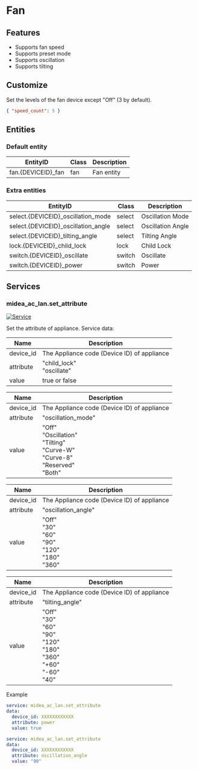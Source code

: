 # Fan

## Features

- Supports fan speed
- Supports preset mode
- Supports oscillation
- Supports tilting

## Customize

Set the levels of the fan device except "Off" (3 by default).

```json
{ "speed_count": 5 }
```

## Entities

### Default entity

| EntityID            | Class | Description |
| ------------------- | ----- | ----------- |
| fan.{DEVICEID}\_fan | fan   | Fan entity  |

### Extra entities

| EntityID                             | Class  | Description       |
| ------------------------------------ | ------ | ----------------- |
| select.{DEVICEID}\_oscillation_mode  | select | Oscillation Mode  |
| select.{DEVICEID}\_oscillation_angle | select | Oscillation Angle |
| select.{DEVICEID}\_tilting_angle     | select | Tilting Angle     |
| lock.{DEVICEID}\_child_lock          | lock   | Child Lock        |
| switch.{DEVICEID}\_oscillate         | switch | Oscillate         |
| switch.{DEVICEID}\_power             | switch | Power             |

## Services

### midea_ac_lan.set_attribute

[![Service](https://my.home-assistant.io/badges/developer_call_service.svg)](https://my.home-assistant.io/redirect/developer_call_service/?service=midea_ac_lan.set_attribute)

Set the attribute of appliance. Service data:

| Name      | Description                                 |
| --------- | ------------------------------------------- |
| device_id | The Appliance code (Device ID) of appliance |
| attribute | "child_lock"<br/>"oscillate"                |
| value     | true or false                               |

| Name      | Description                                                                                 |
| --------- | ------------------------------------------------------------------------------------------- |
| device_id | The Appliance code (Device ID) of appliance                                                 |
| attribute | "oscillation_mode"                                                                          |
| value     | "Off"<br/>"Oscillation"<br/>"Tilting"<br/>"Curve-W"<br/>"Curve-8"<br/>"Reserved"<br/>"Both" |

| Name      | Description                                                    |
| --------- | -------------------------------------------------------------- |
| device_id | The Appliance code (Device ID) of appliance                    |
| attribute | "oscillation_angle"                                            |
| value     | "Off"<br/>"30"<br/>"60"<br/>"90"<br/>"120"<br/>"180"<br/>"360" |

| Name      | Description                                                                                 |
| --------- | ------------------------------------------------------------------------------------------- |
| device_id | The Appliance code (Device ID) of appliance                                                 |
| attribute | "tilting_angle"                                                                             |
| value     | "Off"<br/>"30"<br/>"60"<br/>"90"<br/>"120"<br/>"180"<br/>"360"<br/>"+60"<br/>"-60"<br/>"40" |

Example

```yaml
service: midea_ac_lan.set_attribute
data:
  device_id: XXXXXXXXXXXX
  attribute: power
  value: true
```

```yaml
service: midea_ac_lan.set_attribute
data:
  device_id: XXXXXXXXXXXX
  attribute: oscillation_angle
  value: "90"
```
